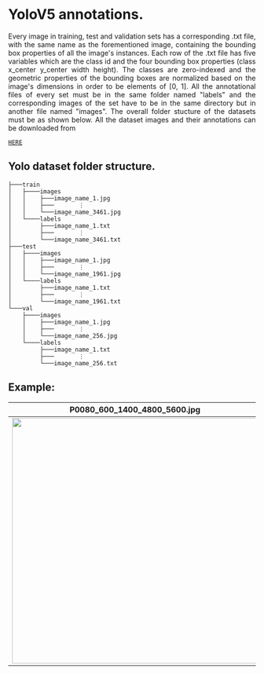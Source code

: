 # YoloV5 annotations.

<div align="justify">
Every image in training, test and validation sets has a corresponding .txt file, with the same name as the forementioned image, containing the bounding box properties of all the image's instances. Each row of the .txt file has five variables which are the class id and the four bounding box properties (class x_center y_center width height). The classes are zero-indexed and the geometric properties of the bounding boxes are normalized based on the image's dimensions in order to be elements of [0, 1]. All the annotational files of every set must be in the same folder named "labels" and the corresponding images of the set have to be in the same directory but in another file named "images". The overall folder stucture of the datasets must be as shown below. All the dataset images and their annotations can be downloaded from 
    
[`HERE`](https://drive.google.com/file/d/1J3J4LzbYzUQ3Q3ck6iP3v7pICCBNGASm/view?usp=sharing)
    
</div align="justify">



## Yolo dataset folder structure.
```
├───train
│   ├────images
│   │    ├───image_name_1.jpg
│   │    ├───       ⋮ 
│   │    └───image_name_3461.jpg
│   └────labels
│        ├───image_name_1.txt
│        ├───       ⋮
│        └───image_name_3461.txt
├───test
│   ├────images
│   │    ├───image_name_1.jpg
│   │    ├───       ⋮ 
│   │    └───image_name_1961.jpg
│   └────labels
│        ├───image_name_1.txt
│        ├───       ⋮
│        └───image_name_1961.txt
└───val
    ├────images
    │    ├───image_name_1.jpg
    │    ├───       ⋮ 
    │    └───image_name_256.jpg
    └────labels
         ├───image_name_1.txt
         ├───       ⋮ 
         └───image_name_256.txt
```

## Example:
| P0080_600_1400_4800_5600.jpg | P0080_600_1400_4800_5600.txt | 
|:----------------------------:|:----------------------------:|
|<img src="https://user-images.githubusercontent.com/74200033/166140021-69d165ea-8302-4703-9c8e-41c70587d2e2.jpg" width="500"/> |<img src="https://user-images.githubusercontent.com/74200033/166140238-385aa85e-ac03-496f-9f30-98d3c5b0d5f7.png" width="500"/>|

